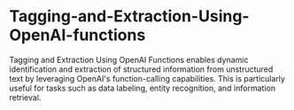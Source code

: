# Tagging-and-Extraction-Using-OpenAI-functions
Tagging and Extraction Using OpenAI Functions enables dynamic identification and extraction of structured information from unstructured text by leveraging OpenAI's function-calling capabilities. This is particularly useful for tasks such as data labeling, entity recognition, and information retrieval.
